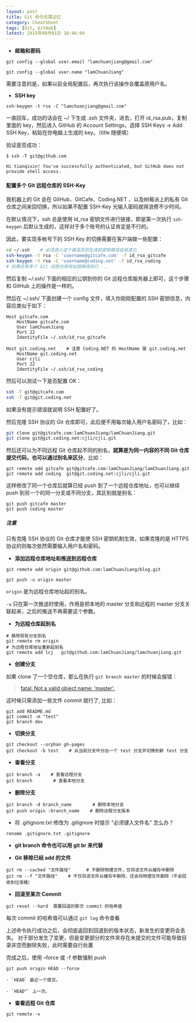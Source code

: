 ```yaml
---
layout: post
title: Git 命令无需记忆
category: CheatSheet
tags: [Git, GitHub]
latest: 2015年09月01日 10:46:04
---
```


- **邮箱和密码**

```
git config --global user.email "lamchuanjiang@gmail.com"

git config --global user.name "lamChuanJiang"   
```

需要注意的是，如果以前全局配置后，再次执行该操作会覆盖原用户名。

- __SSH key__


```
ssh-keygen -t rsa -C "lamchuanjiang@gmail.com"
```

一直回车，成功的话会在 ~/ 下生成 .ssh 文件夹，进去，打开 id_rsa.pub，复制里面的 key，然后进入 GitHub 的 Account Settings，选择 SSH Keys -> Add SSH Key，粘贴在你电脑上生成的 key。（title 随便填）

验证是否成功：

```
$ ssh -T git@github.com

Hi tianqixin! You've successfully authenticated, but GitHub does not provide shell access.
```

#### 配置多个 Git 远程仓库的 SSH-Key

我机器上的 Git 会在 GitHub、GitCafe、Coding.NET 、以及树莓派上的私有 Git 仓库之间来回切换，所以如果不配置 SSH-Key 光输入密码就得浪费不少时间。

在默认情况下，ssh 总是使用 id_rsa 密钥文件进行链接，即是第一次执行 `ssh-keygen` 后默认生成的，这样对于多个账号的认证肯定是不行的。

因此，要实现多帐号下的 SSH Key 的切换需要在客户端做一些配置：

``` bash
cd ~/.ssh    # 必须进入这个路径否则生成的密钥路径容易遗忘
ssh-keygen -t rsa -C 'username@gitcafe.com' -f id_rsa_gitcafe
ssh-keygen -t rsa -C 'username@coding.net' -f id_rsa_coding
# 如果还有多个 Git 远程仓库地址就继续执行 ...
```

然后复制 ~/.ssh/ 下面的相应的公钥到你的 Git 远程仓库服务器上即可，这个步骤和 GitHub 上的操作是一样的。

然后在 ~/.ssh/ 下面创建一个 config 文件，填入你刚刚配置的 SSH 密钥信息，内容应类似于如下：

```
Host gitcafe.com
    HostName gitcafe.com
    User lamChuanJiang
    Port 22
    IdentityFile ~/.ssh/id_rsa_gitcafe

Host git.coding.net    # 注意 Coding.NET 的 HostName 是 git.coding.net
    HostName git.coding.net
    User cjli
    Port 22
    IdentityFile ~/.ssh/id_rsa_coding
```

然后可以测试一下是否配置 OK：

``` bash
ssh -T git@gitcafe.com
ssh -T git@git.coding.net
```

如果没有提示错误就说明 SSH 配置好了。

然后克隆 SSH 协议的 Git 仓库即可，此后便不用每次输入用户名密码了，比如：

``` bash
git clone git@gitcafe.com:lamChuanJiang/lamChuanJiang.git
git clone git@git.coding.net:cjli/cjli.git
```

然后还可以为不同远程 Git 仓库起不同的别名，**就算是为同一内容的不同 Git 仓库提交代码，也可以通过别名来区分**，比如：

```
git remote add gitcafe git@gitcafe.com:lamChuanJiang/lamChuanJiang.git
git remote add coding  git@git.coding.net:cjli/cjli.git
```

这样修改了同一个仓库后就算已经 push 到了一个远程仓库地址，也可以继续 push 到另一个的同一分支或不同分支，其区别就是别名：

```
git push gitcafe master
git push coding master
```

##### 注意

只有克隆 SSH 协议的 Git 仓库才能使 SSH 密钥机制生效，如果克隆的是 HTTPS 协议的则每次依然需要输入用户名和密码。

- **添加远程仓库地址和推送到远程仓库**

```
git remote add origin git@github.com:lamChuanJiang/blog.git

git push -u origin master
```

`origin` 是为远程仓库地址起的别名。

`-u` 只在第一次推送时使用，作用是把本地的 master 分支和远程的 master 分支关联起来，之后的推送不再需要这个参数。

- **为远程仓库起别名**

```
# 移除现有分支别名
git remote rm origin
# 为远程仓库地址重新起别名
git remote add lcj	 git@github.com:lamChuanJiang/lamchuanjiang.git
```

- **创建分支**

如果 clone 了一个空仓库，那么在执行 `git branch master` 的时候会报错：

> [fatal: Not a valid object name: 'master'.](http://stackoverflow.com/questions/9162271/fatal-not-a-valid-object-name-master)

这时候只需添加一些文件 commit 就行了, 比如：

```
git add README.md
git commit -m "test"
git branch dev
```

- **切换分支**

```
git checkout --orphan gh-pages
git checkout -b test    # 从当前分支中分出一个 test 分支并切换到新 test 分支
```

- **查看分支**

```
git branch -a    # 查看远程分支
git branch        # 查看本地分支
```

- **删除分支**

```
git branch -d branch_name        # 删除本地分支
git push origin :branch_name    # 删除远程分支版本
```

- 将 .gitignore.txt 修改为 .gitignore 时提示 "必须键入文件名" 怎么办？

```
rename .gitignore.txt .gitignore
```

- **git branch 命令也可以用 git br 来代替**

- **Git 移除已经 add 的文件**

```
git rm --cached "文件路径"      # 不删除物理文件，仅将该文件从缓存中删除
git rm --f "文件路径"    # 不仅将该文件从缓存中删除，还会将物理文件删除（不会回收到垃圾桶）
```

- **回滚至某次 Commit**

```
git reset --hard  需要回退的那次 commit 的哈希值
```

每次 commit 的哈希值可以通过 `git log` 命令查看

上述命令执行成功之后，会彻底返回到回退到的版本状态，新发生的变更将会丢失。
对于部分发生了变更，但是变更部分的文件夹存在未提交的文件可能导致目录非空而删除失败，此时需要自行处置

完成之后，使用 –force 或 -f 参数强制 push

```
git push origin HEAD --force
```

	- `HEAD` 最近一个提交。

	- `HEAD^` 上一次。

- **查看远程 Git 仓库**

```
git remote -v
```
